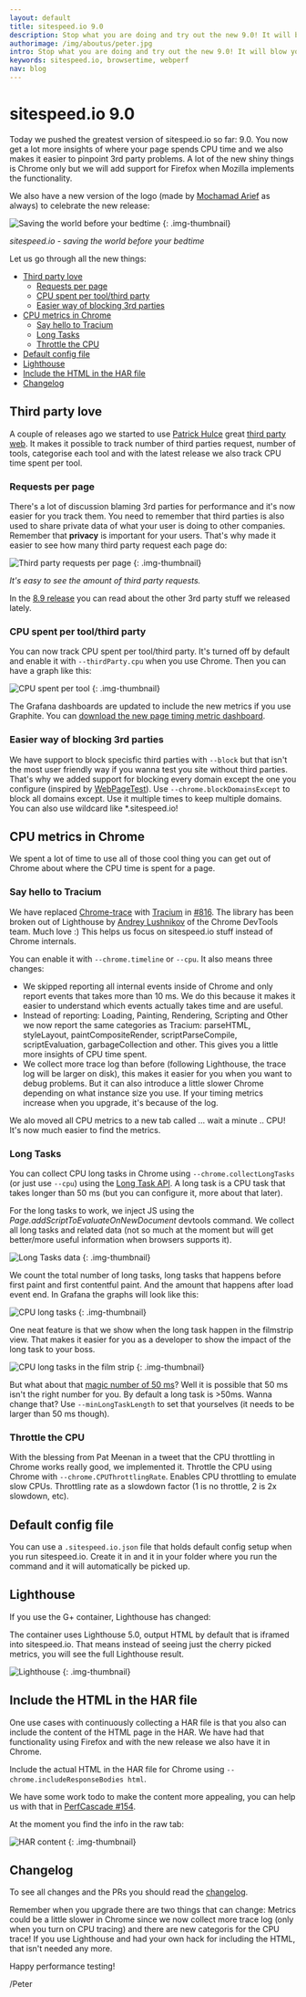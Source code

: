 ```yaml
---
layout: default
title: sitespeed.io 9.0
description: Stop what you are doing and try out the new 9.0! It will blow your mind :) You  get a lot of more insights of where your page spends the CPU time and we also makes it easier to pinpoint 3rd party problems.
authorimage: /img/aboutus/peter.jpg
intro: Stop what you are doing and try out the new 9.0! It will blow your mind :) You  get a lot of more insights of where your page spends the CPU time and we also makes it easier to pinpoint 3rd party problems.
keywords: sitespeed.io, browsertime, webperf
nav: blog
---
```


# sitespeed.io 9.0

Today we pushed the greatest version of sitespeed.io so far: 9.0. You now get a lot more insights of where your page spends CPU time and we also makes it easier to pinpoint 3rd party problems. A lot of the new shiny things is Chrome only but we will add support for Firefox when Mozilla implements the functionality.

We also have a new version of the logo (made by [Mochamad Arief](https://twitter.com/mochawalk) as always) to celebrate the new release:


![Saving the world before your bedtime]({{site.baseurl}}/img/save-the-world.png)
{: .img-thumbnail}
<p class="image-info">
 <em class="small center">sitespeed.io - saving the world before your bedtime</em>
</p>

Let us go through all the new things:

- [Third party love](#third-party-love)
  - [Requests per page](#requests-per-page)
  - [CPU spent per tool/third party](#cpu-spent-per-toolthird-party)
  - [Easier way of blocking 3rd parties](#easier-way-of-blocking-3rd-parties)
- [CPU metrics in Chrome](#cpu-metrics-in-chrome)
  - [Say hello to Tracium](#say-hello-to-tracium)
  - [Long Tasks](#long-tasks)
  - [Throttle the CPU](#throttle-the-cpu)
- [Default config file](#default-config-file)
- [Lighthouse](#lighthouse)
- [Include the HTML in the HAR file](#include-the-html-in-the-har-file)
- [Changelog](#changlog)

## Third party love

A couple of releases ago we started to use [Patrick Hulce](https://github.com/patrickhulce) great [third party web](https://github.com/patrickhulce/third-party-web). It makes it possible to track number of third parties request, number of tools, categorise each tool and with the latest release we also track CPU time spent per tool. 

### Requests per page
There's a lot of discussion blaming 3rd parties for performance and it's now easier for you track them. You need to remember that third parties is also used to share private data of what your user is doing to other companies. Remember that **privacy** is important for your users. That's why made it easier to see how many third party request each page do:

![Third party requests per page]({{site.baseurl}}/img/thirdpartyrequests-pages.png)
{: .img-thumbnail}
<p class="image-info">
 <em class="small center">It's easy to see the amount of third party requests.</em>
</p>

In the [8.9 release](/sitespeed.io-8.9/) you can read about the other 3rd party stuff we released lately.

### CPU spent per tool/third party
You can now track CPU spent per tool/third party. It's turned off by default and enable it with `--thirdParty.cpu` when you use Chrome. Then you can have a graph like this:

![CPU spent per tool]({{site.baseurl}}/img/cpu-per-tool.png)
{: .img-thumbnail}

The Grafana dashboards are updated to include the new metrics if you use Graphite. You can [download the new page timing metric dashboard](https://github.com/sitespeedio/grafana-bootstrap-docker/blob/main/dashboards/graphite/PageTimingMetrics.json).

### Easier way of blocking 3rd parties

We have support to block specisfic third parties with `--block` but that isn't the most user friendly way if you wanna test you site without third parties. That's why we added support for blocking every domain except the one you configure (inspired by [WebPageTest](https://www.webpagetest.org)). 
Use `--chrome.blockDomainsExcept` to block all domains except. Use it multiple times to keep multiple domains. You can also use wildcard like *.sitespeed.io!

## CPU metrics in Chrome

We spent a lot of time to use all of those cool thing you can get out of Chrome about where the CPU time is spent for a page.

### Say hello to Tracium
We have replaced [Chrome-trace](https://github.com/sitespeedio/chrome-trace) with [Tracium](https://github.com/aslushnikov/tracium) in [#816](https://github.com/sitespeedio/browsertime/pull/816/). The library has been broken out of Lighthouse by [Andrey Lushnikov](https://twitter.com/aslushnikov) of the Chrome DevTools team. Much love :) This helps us focus on sitespeed.io stuff instead of Chrome internals.

You can enable it with `--chrome.timeline` or `--cpu`. It also means three changes:
  * We skipped reporting all internal events inside of Chrome and only report events that takes more than 10 ms. We do this because it makes it easier to understand which events actually takes time and are useful.
  * Instead of reporting: Loading, Painting, Rendering, Scripting and Other we now report the same categories as Tracium: parseHTML, styleLayout, paintCompositeRender, scriptParseCompile,  scriptEvaluation, garbageCollection and other. This gives you a little more insights of CPU time spent.
  * We collect more trace log than before (following Lighthouse, the trace log will be larger on disk), this makes it easier for you when you want to debug problems. But it can also introduce a little slower Chrome depending on what instance size you use. If your timing metrics increase when you upgrade, it's because of the log.

We alo moved all CPU metrics to a new tab called ... wait a minute .. CPU! It's now much easier to find the metrics.

### Long Tasks

You can collect CPU long tasks in Chrome using `--chrome.collectLongTasks` (or just use `--cpu`) using the [Long Task API](https://developer.mozilla.org/en-US/docs/Web/API/Long_Tasks_API). A long task is a CPU task that takes longer than 50 ms (but you can configure it, more about that later).
 
For the long tasks to work, we inject JS using the *Page.addScriptToEvaluateOnNewDocument* devtools command. We collect all long tasks and related data (not so much at the moment but will get better/more useful information when browsers supports it).
 
![Long Tasks data]({{site.baseurl}}/img/long-tasks-html.png)
{: .img-thumbnail}

 
We count the total number of long tasks, long tasks that happens before first paint and first contentful paint. And the amount that happens after load event end. In Grafana the graphs will look like this:

![CPU long tasks]({{site.baseurl}}/img/cpu-longtasks-grafana.png)
{: .img-thumbnail}

One neat feature is that we show when the long task happen in the filmstrip view. That makes it easier for you as a developer to show the impact of the long task to your boss.

![CPU long tasks in the film strip]({{site.baseurl}}/img/filmstrip-cpu.png)
{: .img-thumbnail}


But what about that [magic number of 50 ms](https://calendar.perfplanet.com/2018/magic-numbers/)? Well it is possible that 50 ms isn't the right number for you.  By default a long task is >50ms. Wanna change that? Use `--minLongTaskLength` to set that yourselves (it needs to be larger than 50 ms though).

### Throttle the CPU

With the blessing from Pat Meenan in a tweet that the CPU throttling in Chrome works really good, we implemented it. Throttle the CPU using Chrome with `--chrome.CPUThrottlingRate`. Enables CPU throttling to emulate slow CPUs. Throttling rate as a slowdown factor (1 is no throttle, 2 is 2x slowdown, etc).

## Default config file
You can use a `.sitespeed.io.json` file that holds default config setup when you run sitespeed.io. Create it in and it in your folder where you run the command and it will automatically be picked up.


## Lighthouse

If you use the G+ container, Lighthouse has changed: 

The container uses Lighthouse 5.0, output HTML by default that is iframed into sitespeed.io. That means instead of seeing just the cherry picked metrics, you will see the full Lighthouse result.

![Lighthouse]({{site.baseurl}}/img/lighthouse-frame.png)
{: .img-thumbnail}

## Include the HTML in the HAR file
One use cases with continuously collecting a HAR file is that you also can include the content of the HTML page in the HAR. We have had that functionality using Firefox and with the new release we also have it in Chrome.

Include the actual HTML in the HAR file for Chrome using `--chrome.includeResponseBodies html`.

We have some work todo to make the content more appealing, you can help us with that in [PerfCascade #154](https://github.com/micmro/PerfCascade/issues/154).

At the moment you find the info in the raw tab:

![HAR content]({{site.baseurl}}/img/har-html-content.png)
{: .img-thumbnail}


## Changelog
To see all changes and the PRs you should read the [changelog](https://github.com/sitespeedio/sitespeed.io/blob/main/CHANGELOG.md). 

Remember when you upgrade there are two things that can change: Metrics could be a little slower in Chrome since we now collect more trace log (only when you turn on CPU tracing) and there are new categoris for the CPU trace! If you use Lighthouse and had your own hack for including the HTML, that isn't needed any more.

Happy performance testing!

/Peter
